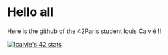 # Hello all

Here is the github of the 42Paris student louis Calvié !!

[![lcalvie's 42 stats](https://badge42.vercel.app/api/v2/cl9ycxh2600730fmshd3g5glh/stats?cursusId=21&coalitionId=48)](https://github.com/JaeSeoKim/badge42)
